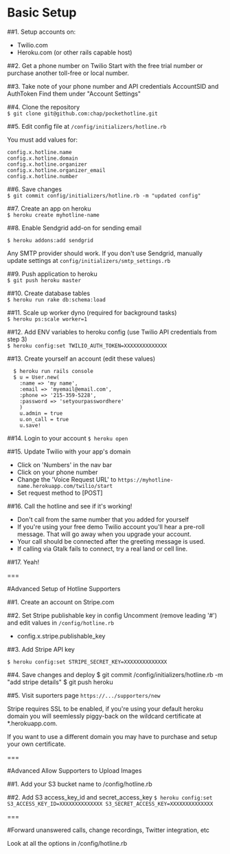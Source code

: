 # Basic Setup

##1. Setup accounts on:
  * Twilio.com
  * Heroku.com (or other rails capable host)

##2. Get a phone number on Twilio
Start with the free trial number or purchase another toll-free or local number.

##3. Take note of your phone number and API credentials AccountSID and AuthToken 
Find them under "Account Settings"

##4. Clone the repository  
  ```$ git clone git@github.com:chap/pockethotline.git```

##5. Edit config file at ```/config/initializers/hotline.rb``` 

You must add values for:  

  ```
  config.x.hotline.name
  config.x.hotline.domain
  config.x.hotline.organizer
  config.x.hotline.organizer_email 
  config.x.hotline.number
  ```

##6. Save changes  
  ```$ git commit config/initializers/hotline.rb -m "updated config"```

##7. Create an app on heroku  
  ```$ heroku create myhotline-name```

##8. Enable Sendgrid add-on for sending email
  
  ```$ heroku addons:add sendgrid```
  
  Any SMTP provider should work. If you don't use Sendgrid, manually update settings at ```config/initializers/smtp_settings.rb```

##9. Push application to heroku  
  ```$ git push heroku master```

##10. Create database tables  
  ```$ heroku run rake db:schema:load```

##11. Scale up worker dyno (required for background tasks)  
  ```$ heroku ps:scale worker=1```

##12. Add ENV variables to heroku config (use Twilio API credentials from step 3)  
  ```$ heroku config:set TWILIO_AUTH_TOKEN=XXXXXXXXXXXXXX```

##13. Create yourself an account (edit these values)  
  ```
    $ heroku run rails console
    $ u = User.new(
      :name => 'my name', 
      :email => 'myemail@email.com', 
      :phone => '215-359-5228', 
      :password => 'setyourpasswordhere'
      )
      u.admin = true
      u.on_call = true
      u.save!
  ```

##14. Login to your account
  ```$ heroku open```

##15. Update Twilio with your app's domain
  * Click on 'Numbers' in the nav bar
  * Click on your phone number
  * Change the 'Voice Request URL' to ```https://myhotline-name.herokuapp.com/twilio/start```
  * Set request method to [POST]

##16. Call the hotline and see if it's working!
  * Don't call from the same number that you added for yourself
  * If you're using your free demo Twilio account you'll hear a pre-roll message. That will go away when you upgrade your account.
  * Your call should be connected after the greeting message is used.
  * If calling via Gtalk fails to connect, try a real land or cell line.

##17. Yeah!

===

#Advanced Setup of Hotline Supporters

##1. Create an account on Stripe.com

##2. Set Stripe publishable key in config
Uncomment (remove leading '#') and edit values in  ```/config/hotline.rb```

 * config.x.stripe.publishable_key

##3. Add Stripe API key

```$ heroku config:set STRIPE_SECRET_KEY=XXXXXXXXXXXXXX```

##4. Save changes and deploy
  $ git commit /config/initializers/hotline.rb -m "add stripe details"
  $ git push heroku
  
##5. Visit suporters page
```https://.../supporters/new```

Stripe requires SSL to be enabled, if you're using your default heroku domain you will seemlessly piggy-back on the wildcard certificate at *.herokuapp.com.

If you want to use a different domain you may have to purchase and setup your own certificate. 

===

#Advanced Allow Supporters to Upload Images

##1. Add your S3 bucket name to /config/hotline.rb

##2. Add S3 access_key_id and secret_access_key
```$ heroku config:set S3_ACCESS_KEY_ID=XXXXXXXXXXXXXX S3_SECRET_ACCESS_KEY=XXXXXXXXXXXXXX```

===

#Forward unanswered calls, change recordings, Twitter integration, etc

Look at all the options in /config/hotline.rb